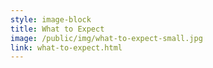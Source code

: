 ```yaml
---
style: image-block
title: What to Expect
image: /public/img/what-to-expect-small.jpg
link: what-to-expect.html
---
```


